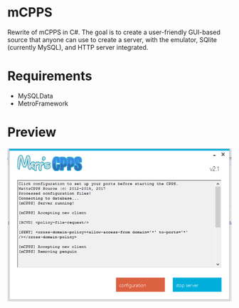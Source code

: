# mCPPS
Rewrite of mCPPS in C#. The goal is to create a user-friendly GUI-based source that anyone can use to create a server, with the emulator, SQlite (currently MySQL), and HTTP server integrated.

# Requirements
* MySQLData
* MetroFramework

# Preview
![alt text](https://raw.githubusercontent.com/mh9924/mCPPS/master/screens/mCPPS1.png)
